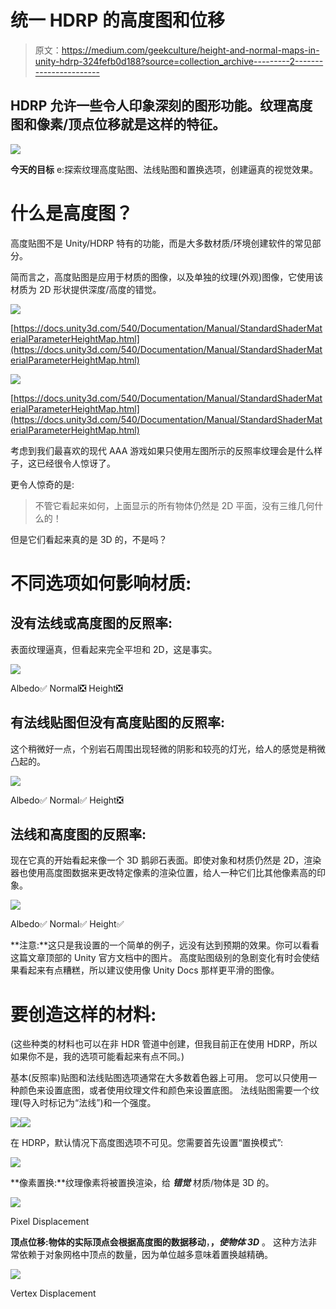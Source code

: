 # 统一 HDRP 的高度图和位移

> 原文：<https://medium.com/geekculture/height-and-normal-maps-in-unity-hdrp-324fefb0d188?source=collection_archive---------2----------------------->

## HDRP 允许一些令人印象深刻的图形功能。纹理高度图和像素/顶点位移就是这样的特征。

![](img/27bf2fe55defa708c9b32a1ee4d675db.png)

**今天的目标** e:探索纹理高度贴图、法线贴图和置换选项，创建逼真的视觉效果。

# 什么是高度图？

高度贴图不是 Unity/HDRP 特有的功能，而是大多数材质/环境创建软件的常见部分。

简而言之，高度贴图是应用于材质的图像，以及单独的纹理(外观)图像，它使用该材质为 2D 形状提供深度/高度的错觉。

![](img/76382cd573663909cc2c2c68a1ab3aed.png)

[https://docs.unity3d.com/540/Documentation/Manual/StandardShaderMaterialParameterHeightMap.html](https://docs.unity3d.com/540/Documentation/Manual/StandardShaderMaterialParameterHeightMap.html)

![](img/91b1d2e23637f184318053c22d71a10a.png)

[https://docs.unity3d.com/540/Documentation/Manual/StandardShaderMaterialParameterHeightMap.html](https://docs.unity3d.com/540/Documentation/Manual/StandardShaderMaterialParameterHeightMap.html)

考虑到我们最喜欢的现代 AAA 游戏如果只使用左图所示的反照率纹理会是什么样子，这已经很令人惊讶了。

更令人惊奇的是:

> 不管它看起来如何，上面显示的所有物体仍然是 2D 平面，没有三维几何什么的！

但是它们看起来真的是 3D 的，不是吗？

# 不同选项如何影响材质:

## 没有法线或高度图的反照率:

表面纹理逼真，但看起来完全平坦和 2D，这是事实。

![](img/e41b7999ca4e9cd7c1dfda2fb05f6e5e.png)

Albedo✅ Normal❎ Height❎

## 有法线贴图但没有高度贴图的反照率:

这个稍微好一点，个别岩石周围出现轻微的阴影和较亮的灯光，给人的感觉是稍微凸起的。

![](img/4c45c3c1b4d3254f644adbfd45cc4eeb.png)

Albedo✅ Normal✅ Height❎

## 法线和高度图的反照率:

现在它真的开始看起来像一个 3D 鹅卵石表面。即使对象和材质仍然是 2D，渲染器也使用高度图数据来更改特定像素的渲染位置，给人一种它们比其他像素高的印象。

![](img/dc68c8eba203a2dee1ea8207ed9f77f2.png)

Albedo✅ Normal✅ Height✅

**注意:**这只是我设置的一个简单的例子，远没有达到预期的效果。你可以看看这篇文章顶部的 Unity 官方文档中的图片。
高度贴图级别的急剧变化有时会使结果看起来有点糟糕，所以建议使用像 Unity Docs 那样更平滑的图像。

# 要创造这样的材料:

(这些种类的材料也可以在非 HDR 管道中创建，但我目前正在使用 HDRP，所以如果你不是，我的选项可能看起来有点不同。)

基本(反照率)贴图和法线贴图选项通常在大多数着色器上可用。
您可以只使用一种颜色来设置底图，或者使用纹理文件和颜色来设置底图。
法线贴图需要一个纹理(导入时标记为“法线”)和一个强度。

![](img/91adc74f5eec39fd20b74be214fcff0a.png)![](img/9d7c666693aff70679954c31ec11064b.png)

在 HDRP，默认情况下高度图选项不可见。您需要首先设置“置换模式”:

![](img/91518260a2bb8f41fb49dea314b979e5.png)

**像素置换:**纹理像素将被置换渲染，给 ***错觉*** 材质/物体是 3D 的。

![](img/47ec812da0f798865e691925696f2e1d.png)

Pixel Displacement

**顶点位移:**物体的实际顶点**会根据高度图的数据移动**，**，*使物体 3D*** 。
这种方法非常依赖于对象网格中顶点的数量，因为单位越多意味着置换越精确。

![](img/cd4bc180e84731ed7b205fb65463d346.png)

Vertex Displacement